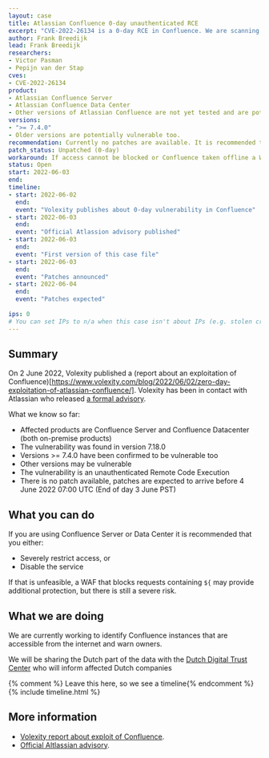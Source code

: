 ```yaml
---
layout: case
title: Atlassian Confluence 0-day unauthenticated RCE
excerpt: "CVE-2022-26134 is a 0-day RCE in Confluence. We are scanning the internet for exposed servers and warning owners. If you have COnflucne the advice is to take it offline"
author: Frank Breedijk
lead: Frank Breedijk
researchers:
- Victor Pasman
- Pepijn van der Stap
cves:
- CVE-2022-26134
product: 
- Atlassian Confluence Server 
- Atlassian Confluence Data Center
- Other versions of Atlassian Confluence are not yet tested and are potentially vulnerable too
versions: 
- ">= 7.4.0"
- Older versions are potentially vulnerable too.
recommendation: Currently no patches are available. It is recommended to restrict access to Confluence or to disable it. 
patch_status: Unpatched (0-day)
workaround: If access cannot be blocked or Confluence taken offline a WAF that blocks requests containing `${` may provide additional protection
status: Open
start: 2022-06-03
end: 
timeline:
- start: 2022-06-02
  end:
  event: "Volexity publishes about 0-day vulnerability in Confluence"
- start: 2022-06-03
  end:
  event: "Official Atlassion advisory published"
- start: 2022-06-03
  end:
  event: "First version of this case file"
- start: 2022-06-03
  end:
  event: "Patches announced"
- start: 2022-06-04
  end:
  event: "Patches expected"
  
ips: 0 
# You can set IPs to n/a when this case isn't about IPs (e.g. stolen credentials)
---
```

## Summary

On 2 June 2022, Volexity published a (report about an exploitation of Confluence)[https://www.volexity.com/blog/2022/06/02/zero-day-exploitation-of-atlassian-confluence/]. Volexity has been in contact with Atlassian who released [a formal advisory](https://confluence.atlassian.com/doc/confluence-security-advisory-2022-06-02-1130377146.html).

What we know so far:
* Affected products are Confluence Server and Confluence Datacenter (both on-premise products)
* The vulnerability was found in version 7.18.0
* Versions >= 7.4.0 have been confirmed to be vulnerable too
* Other versions may be vulnerable
* The vulnerability is an unauthenticated Remote Code Execution
* There is no patch available, patches are expected to arrive before 4 June 2022 07:00 UTC (End of day 3 June PST)

## What you can do

If you are using Confluence Server or Data Center it is recommended that you either:
* Severely restrict access, or
* Disable the service

If that is unfeasible, a WAF that blocks requests containing `${` may provide additional protection, but there is still a severe risk.

## What we are doing

We are currently working to identify Confluence instances that are accessible from the internet and warn owners.

We will be sharing the Dutch part of the data with the [Dutch Digital Trust Center](https://www.digitaltrustcenter.nl/dreigingsinformatie-ontvangen) who will inform affected Dutch companies

{% comment %}  Leave this here, so we see a timeline{% endcomment %}
{% include timeline.html %}


## More information

* [Volexity report about exploit of Confluence](https://www.volexity.com/blog/2022/06/02/zero-day-exploitation-of-atlassian-confluence/).
* [Official Altlassian advisory](https://confluence.atlassian.com/doc/confluence-security-advisory-2022-06-02-1130377146.html).
